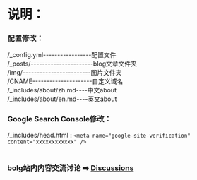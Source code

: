 # 说明：
### 配置修改：
/_config.yml-----------------配置文件    
/_posts/----------------------blog文章文件夹    
/img/------------------------图片文件夹    
/CNAME---------------------自定义域名    
/_includes/about/zh.md----中文about    
/_includes/about/en.md----英文about

### Google Search Console修改：
/_includes/head.html : `<meta name="google-site-verification" content="xxxxxxxxxxxx" />`

# 
### bolg站内内容交流讨论 ➡️ [Discussions](https://github.com/se7enmuting/Se7enMuting.github.io/discussions)
